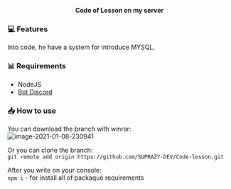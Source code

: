 <div align="center">
  
  
  **Code of Lesson on my server**
  
  
</div>

### 💻 Features

Into code, he have a system for introduce MYSQL.

### 📊 Requirements

 - NodeJS
 - [Bot Discord](https://discord.com/developers/applications)
 
### 📥 How to use

 You can download the branch with winrar:<br>
<img src="https://i.ibb.co/30tXPzP/image-2021-01-08-230941.png" alt="image-2021-01-08-230941" border="0" />
 
 Or you can clone the branch:<br>
  `git remote add origin https://github.com/SUPRAZY-DEV/Code-lesson.git`

After you write on your console: <br>
  `npm i` - for install all of packaque requirements

